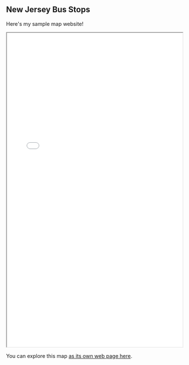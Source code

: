 ## New Jersey Bus Stops

Here's my sample map website!

<iframe src="Bus_Stops.html" height="855" width="95%"></iframe>

You can explore this map [as its own web page here](Bus_Stops.html).
